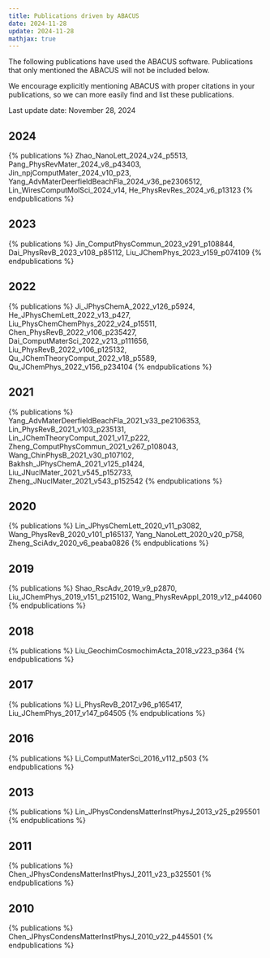 ```yaml
---
title: Publications driven by ABACUS
date: 2024-11-28
update: 2024-11-28
mathjax: true
---
```


The following publications have used the ABACUS software. Publications that only mentioned the ABACUS will not be included below.

We encourage explicitly mentioning ABACUS with proper citations in your publications, so we can more easily find and list these publications.

Last update date: November 28, 2024

## 2024
{% publications %}
Zhao_NanoLett_2024_v24_p5513,
Pang_PhysRevMater_2024_v8_p43403,
Jin_npjComputMater_2024_v10_p23,
Yang_AdvMaterDeerfieldBeachFla_2024_v36_pe2306512,
Lin_WiresComputMolSci_2024_v14,
He_PhysRevRes_2024_v6_p13123
{% endpublications %}

## 2023
{% publications %}
Jin_ComputPhysCommun_2023_v291_p108844,
Dai_PhysRevB_2023_v108_p85112,
Liu_JChemPhys_2023_v159_p074109
{% endpublications %}

## 2022
{% publications %}
Ji_JPhysChemA_2022_v126_p5924,
He_JPhysChemLett_2022_v13_p427,
Liu_PhysChemChemPhys_2022_v24_p15511,
Chen_PhysRevB_2022_v106_p235427,
Dai_ComputMaterSci_2022_v213_p111656,
Liu_PhysRevB_2022_v106_p125132,
Qu_JChemTheoryComput_2022_v18_p5589,
Qu_JChemPhys_2022_v156_p234104
{% endpublications %}

## 2021
{% publications %}
Yang_AdvMaterDeerfieldBeachFla_2021_v33_pe2106353,
Lin_PhysRevB_2021_v103_p235131,
Lin_JChemTheoryComput_2021_v17_p222,
Zheng_ComputPhysCommun_2021_v267_p108043,
Wang_ChinPhysB_2021_v30_p107102,
Bakhsh_JPhysChemA_2021_v125_p1424,
Liu_JNuclMater_2021_v545_p152733,
Zheng_JNuclMater_2021_v543_p152542
{% endpublications %}

## 2020
{% publications %}
Lin_JPhysChemLett_2020_v11_p3082,
Wang_PhysRevB_2020_v101_p165137,
Yang_NanoLett_2020_v20_p758,
Zheng_SciAdv_2020_v6_peaba0826
{% endpublications %}

## 2019
{% publications %}
Shao_RscAdv_2019_v9_p2870,
Liu_JChemPhys_2019_v151_p215102,
Wang_PhysRevAppl_2019_v12_p44060
{% endpublications %}

## 2018
{% publications %}
Liu_GeochimCosmochimActa_2018_v223_p364
{% endpublications %}

## 2017
{% publications %}
Li_PhysRevB_2017_v96_p165417,
Liu_JChemPhys_2017_v147_p64505
{% endpublications %}

## 2016
{% publications %}
Li_ComputMaterSci_2016_v112_p503
{% endpublications %}

## 2013
{% publications %}
Lin_JPhysCondensMatterInstPhysJ_2013_v25_p295501
{% endpublications %}

## 2011
{% publications %}
Chen_JPhysCondensMatterInstPhysJ_2011_v23_p325501
{% endpublications %}

## 2010
{% publications %}
Chen_JPhysCondensMatterInstPhysJ_2010_v22_p445501
{% endpublications %}
